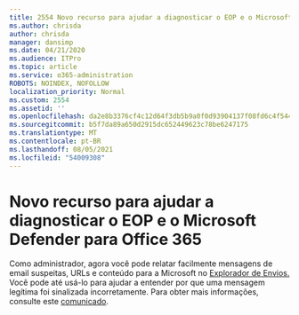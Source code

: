 ```yaml
---
title: 2554 Novo recurso para ajudar a diagnosticar o EOP e o Microsoft Defender para Office 365
ms.author: chrisda
author: chrisda
manager: dansimp
ms.date: 04/21/2020
ms.audience: ITPro
ms.topic: article
ms.service: o365-administration
ROBOTS: NOINDEX, NOFOLLOW
localization_priority: Normal
ms.custom: 2554
ms.assetid: ''
ms.openlocfilehash: da2e8b3376cf4c12d64f3db5b9a0f0d93904137f08fd6c4f54468954cec3ceda
ms.sourcegitcommit: b5f7da89a650d2915dc652449623c78be6247175
ms.translationtype: MT
ms.contentlocale: pt-BR
ms.lasthandoff: 08/05/2021
ms.locfileid: "54009308"
---
```

# <a name="new-feature-to-help-diagnose-eop-and-microsoft-defender-for-office-365"></a>Novo recurso para ajudar a diagnosticar o EOP e o Microsoft Defender para Office 365

Como administrador, agora você pode relatar facilmente mensagens de email suspeitas, URLs e conteúdo para a Microsoft no [Explorador de Envios.](https://protection.office.com/reportsubmission) Você pode até usá-lo para ajudar a entender por que uma mensagem legítima foi sinalizada incorretamente. Para obter mais informações, consulte este [comunicado](https://techcommunity.microsoft.com/t5/Security-Privacy-and-Compliance/Empower-security-teams-to-easily-report-suspicious-emails-amp/ba-p/752622).
